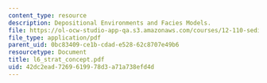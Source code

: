 ```yaml
---
content_type: resource
description: Depositional Environments and Facies Models.
file: https://ol-ocw-studio-app-qa.s3.amazonaws.com/courses/12-110-sedimentary-geology-fall-2004/42dc2ead7269619978d3a71a738efd4d_l6_strat_concept.pdf
file_type: application/pdf
parent_uid: 0bc83409-ce1b-cdad-e528-62c8707e49b6
resourcetype: Document
title: l6_strat_concept.pdf
uid: 42dc2ead-7269-6199-78d3-a71a738efd4d
---
```

